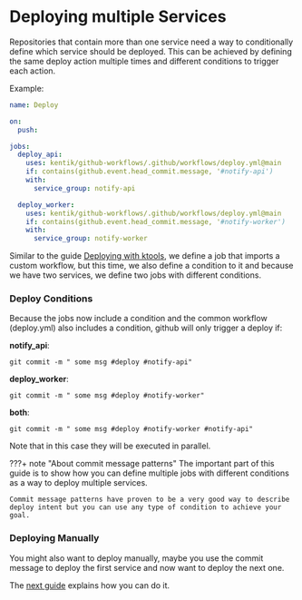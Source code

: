 # Deploying multiple Services

Repositories that contain more than one service need a way to conditionally define which service should be deployed. This can be achieved by defining the same deploy action multiple times and different conditions to trigger each action.


Example: 

```yaml
name: Deploy

on:
  push:

jobs:
  deploy_api:
    uses: kentik/github-workflows/.github/workflows/deploy.yml@main
    if: contains(github.event.head_commit.message, '#notify-api') 
    with:
      service_group: notify-api

  deploy_worker:
    uses: kentik/github-workflows/.github/workflows/deploy.yml@main
    if: contains(github.event.head_commit.message, '#notify-worker') 
    with:
      service_group: notify-worker
```

Similar to the guide [Deploying with ktools](ktools-on-github.md), we define a job that imports a custom workflow, but this time, we also define a condition to it and because we have two services, we define two jobs with different conditions.

### Deploy Conditions

Because the jobs now include a condition and the common workflow (deploy.yml) also includes a condition, github will only trigger a deploy if:

**notify_api**:

```
git commit -m " some msg #deploy #notify-api"
```

**deploy_worker**:

```
git commit -m " some msg #deploy #notify-worker"
```

**both**:

```
git commit -m " some msg #deploy #notify-worker #notify-api"
```

Note that in this case they will be executed in parallel.

???+ note "About commit message patterns"
    The important part of this guide is to show how you can define multiple jobs with different conditions as a way to deploy multiple services. 
    
    Commit message patterns have proven to be a very good way to describe deploy intent but you can use any type of condition to achieve your goal.


### Deploying Manually

You might also want to deploy manually, maybe you use the commit message to deploy the first service and now want to deploy the next one.

The [next guide](ktools-deploy-manual.md) explains how you can do it.

